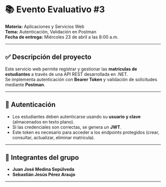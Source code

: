 # 📚 Evento Evaluativo #3

**Materia:** Aplicaciones y Servicios Web  
**Tema:** Autenticación, Validación en Postman  
**Fecha de entrega:** Miércoles 23 de abril a las 8:00 a.m.

---

## ✅ Descripción del proyecto

Este servicio web permite registrar y gestionar las **matrículas de estudiantes** a través de una API REST desarrollada en .NET.  
Se implementa autenticación con **Bearer Token** y validación de solicitudes mediante **Postman**.

---

## 🔐 Autenticación

- Los estudiantes deben autenticarse usando su **usuario y clave** (almacenados en texto plano).
- Si las credenciales son correctas, se genera un **JWT**.
- Este token es necesario para acceder a los endpoints protegidos (crear, consultar, actualizar, eliminar matrícula).

---

## 👥 Integrantes del grupo

- **Juan José Medina Sepúlveda**  
- **Sebastián Jesús Pérez Araujo**

---
